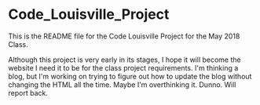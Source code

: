# Code_Louisville_Project

This is the README file for the Code Louisville Project for the May 2018 Class. 

Although this project is very early in its stages, I hope it will become the website I need it to be for the class project requirements. I'm thinking a blog, but I'm working on trying to figure out how to update the blog without changing the HTML all the time. Maybe I'm overthinking it. Dunno. Will report back. 
